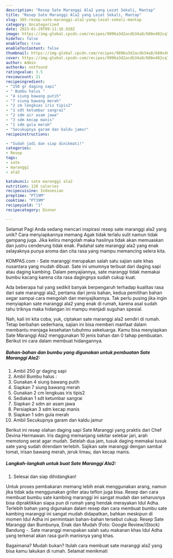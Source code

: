 ```yaml
---
description: "Resep Sate Maranggi Ala2 yang Lezat Sekali, Mantap"
title: "Resep Sate Maranggi Ala2 yang Lezat Sekali, Mantap"
slug: 365-resep-sate-maranggi-ala2-yang-lezat-sekali-mantap
category: Uncategorized
date: 2023-01-29T09:11:16.920Z
image: https://img-global.cpcdn.com/recipes/9896a3d2acdb34a8/680x482cq70/sate-maranggi-ala2-foto-resep-utama.jpg
hideToc: false
enableToc: true
enableTocContent: false
thumbnail: https://img-global.cpcdn.com/recipes/9896a3d2acdb34a8/680x482cq70/sate-maranggi-ala2-foto-resep-utama.jpg
cover: https://img-global.cpcdn.com/recipes/9896a3d2acdb34a8/680x482cq70/sate-maranggi-ala2-foto-resep-utama.jpg
author: Admin
authorAv: notfound
ratingvalue: 3.5
reviewcount: 21
recipeingredient:
- "250 gr daging sapi"
- " Bumbu halus "
- "4 siung bawang putih"
- "7 siung bawang merah"
- "2 cm lengkuas iris tipis2"
- "1 sdt ketumbar sangrai"
- "2 sdm air asam jawa"
- "3 sdm kecap manis"
- "1 sdm gula merah"
- "Secukupnya garam dan kaldu jamur"
recipeinstructions:

- "Sudah jadi dan siap dinikmati!"
categories:
- Resep
tags:
- sate
- maranggi
- ala2

katakunci: sate maranggi ala2 
nutrition: 128 calories
recipecuisine: Indonesian
preptime: "PT19M"
cooktime: "PT39M"
recipeyield: "1"
recipecategory: Dinner

---
```



Selamat Pagi Anda sedang mencari inspirasi resep sate maranggi ala2 yang unik? Cara menyiapkannya memang Agak tidak terlalu sulit namun tidak gampang juga. Jika keliru mengolah maka hasilnya tidak akan memuaskan dan justru cenderung tidak enak. Padahal sate maranggi ala2 yang enak selayaknya punya aroma dan cita rasa yang mampu memancing selera kita.


KOMPAS.com - Sate maranggi merupakan salah satu sajian sate khas nusantara yang mudah dibuat. Sate ini umumnya terbuat dari daging sapi atau daging kambing. Dalam penyajiannya, sate maranggi tidak memakai bumbu kacang karena cita rasa dagingnya sudah cukup kuat.

Ada beberapa hal yang sedikit banyak berpengaruh terhadap kualitas rasa dari sate maranggi ala2, pertama dari jenis bahan, kedua pemilihan bahan segar sampai cara mengolah dan menyajikannya. Tak perlu pusing jika ingin menyiapkan sate maranggi ala2 yang enak di rumah, karena asal sudah tahu triknya maka hidangan ini mampu menjadi suguhan spesial.


Nah, kali ini kita coba, yuk, ciptakan sate maranggi ala2 sendiri di rumah. Tetap berbahan sederhana, sajian ini bisa memberi manfaat dalam membantu menjaga kesehatan tubuhmu sekeluarga. Kamu bisa menyiapkan Sate Maranggi Ala2 menggunakan 10 jenis bahan dan 0 tahap pembuatan. Berikut ini cara dalam membuat hidangannya.

<!--inarticleads1-->

##### Bahan-bahan dan bumbu yang digunakan untuk pembuatan Sate Maranggi Ala2:

1. Ambil 250 gr daging sapi
1. Ambil  Bumbu halus :
1. Gunakan 4 siung bawang putih
1. Siapkan 7 siung bawang merah
1. Gunakan 2 cm lengkuas iris tipis2
1. Sediakan 1 sdt ketumbar sangrai
1. Siapkan 2 sdm air asam jawa
1. Persiapkan 3 sdm kecap manis
1. Siapkan 1 sdm gula merah
1. Ambil Secukupnya garam dan kaldu jamur


Berikut ini resep olahan daging sapi Sate Maranggi yang praktis dari Chef Devina Hermawan. Iris daging memanjang sekitar selebar jari, arah memotong serat agar mudah. Setelah dua jam, tusuk daging memakai tusuk sate yang sudah direndam terlebih. Sajikan sate maranggi dengan sambal tomat, irisan bawang merah, jeruk limau, dan kecap manis. 

<!--inarticleads2-->

##### Langkah-langkah untuk buat Sate Maranggi Ala2:


1. Selesai dan siap dihidangkan!

Untuk proses pembakaran memang lebih enak menggunakan arang, namun jika tidak ada menggunakan griller atau teflon juga bisa. Resep dan cara membuat bumbu sate kambing maranggi ini sangat mudah dan seharusnya bisa dipraktikkan siapa pun di rumah yang hendak merayakan Idul Adha. Terlebih bahan yang digunakan dalam resep dan cara membuat bumbu sate kambing maranggi ini sangat mudah didapatkan, bahkan meskipun di momen Idul Adha ini permintaan bahan-bahan tersebut cukup. Resep Sate Maranggi dan Bumbunya, Enak dan Mudah (Foto: Google Review/iStock) Bandung -. Sate maranggi merupakan salah satu makanan khas Idul Adha yang terkenal akan rasa gurih manisnya yang khas. 

Bagaimana? Mudah bukan? Itulah cara membuat sate maranggi ala2 yang bisa kamu lakukan di rumah. Selamat menikmati
